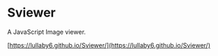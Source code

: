# Sviewer

A JavaScript Image viewer.

[https://lullaby6.github.io/Sviewer/](https://lullaby6.github.io/Sviewer/)
